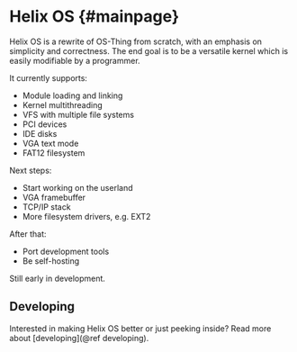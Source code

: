 Helix OS {#mainpage}
========

Helix OS is a rewrite of OS-Thing from scratch, with an emphasis on simplicity and correctness.
The end goal is to be a versatile kernel which is easily modifiable by a programmer.

It currently supports:

- Module loading and linking
- Kernel multithreading
- VFS with multiple file systems
- PCI devices 
- IDE disks
- VGA text mode
- FAT12 filesystem

Next steps:

- Start working on the userland
- VGA framebuffer
- TCP/IP stack
- More filesystem drivers, e.g. EXT2

After that:

- Port development tools
- Be self-hosting

Still early in development.

Developing
----------
Interested in making Helix OS better or just peeking inside? Read more about [developing](@ref developing).
